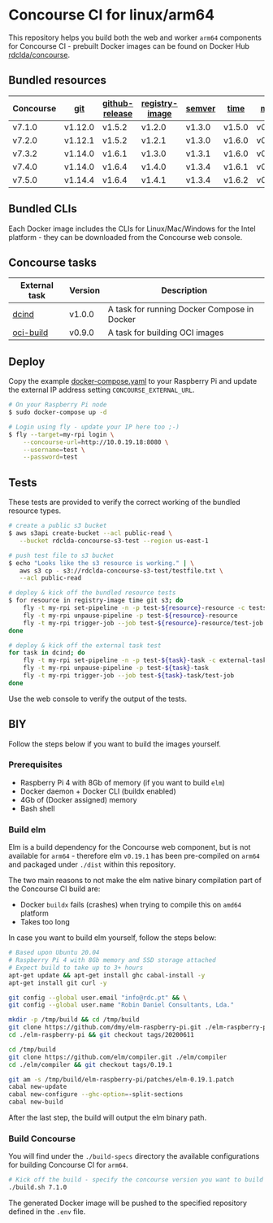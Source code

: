 # Concourse CI for linux/arm64

This repository helps you build both the web and worker `arm64` components for Concourse CI - prebuilt Docker images can be found on Docker Hub [rdclda/concourse](https://hub.docker.com/repository/docker/rdclda/concourse).

## Bundled resources

| Concourse | [git](https://github.com/concourse/git-resource) | [github-release](https://github.com/concourse/github-release-resource) | [registry-image](https://github.com/concourse/registry-image-resource) | [semver](https://github.com/concourse/semver-resource) | [time](https://github.com/concourse/time-resource) | [mock](https://github.com/concourse/mock-resource) | [s3](https://github.com/concourse/s3-resource) | [slack-alert](https://github.com/arbourd/concourse-slack-alert-resource) |
|--- |--- |--- |--- |--- |--- |--- |--- |--- |
| v7.1.0 | v1.12.0 | v1.5.2 | v1.2.0 | v1.3.0 | v1.5.0 | v0.11.1 | v1.1.1 | v0.15.0 |
| v7.2.0 | v1.12.1 | v1.5.2 | v1.2.1 | v1.3.0 | v1.6.0 | v0.11.1 | v1.1.1 | v0.15.0 |
| v7.3.2 | v1.14.0 | v1.6.1 | v1.3.0 | v1.3.1 | v1.6.0 | v0.11.2 | v1.1.1 | v0.15.0 |
| v7.4.0 | v1.14.0 | v1.6.4 | v1.4.0 | v1.3.4 | v1.6.1 | v0.12.2 | v1.1.2 | v0.15.0 |
| v7.5.0 | v1.14.4 | v1.6.4 | v1.4.1 | v1.3.4 | v1.6.2 | v0.12.3 | v1.1.3 | v0.15.0 |

## Bundled CLIs

Each Docker image includes the CLIs for Linux/Mac/Windows for the Intel platform - they can be downloaded from the Concourse web console.

## Concourse tasks

| External task | Version | Description |
|--- |--- |--- |
| [dcind](https://github.com/robinhuiser/concourse-arm64/tree/main/external-tasks/dcind) | v1.0.0 | A task for running Docker Compose in Docker | 
| [oci-build](https://github.com/concourse/oci-build-task) | v0.9.0 | A task for building OCI images |

## Deploy

Copy the example [docker-compose.yaml](./docker-compose.yaml) to your Raspberry Pi and update the external IP address setting `CONCOURSE_EXTERNAL_URL`.

~~~bash
# On your Raspberry Pi node
$ sudo docker-compose up -d

# Login using fly - update your IP here too ;-)
$ fly --target=my-rpi login \
    --concourse-url=http://10.0.19.18:8080 \
    --username=test \
    --password=test                                                        
~~~

## Tests

These tests are provided to verify the correct working of the bundled resource types. 

~~~bash
# create a public s3 bucket
$ aws s3api create-bucket --acl public-read \
   --bucket rdclda-concourse-s3-test --region us-east-1

# push test file to s3 bucket
$ echo "Looks like the s3 resource is working." | \
   aws s3 cp - s3://rdclda-concourse-s3-test/testfile.txt \
   --acl public-read

# deploy & kick off the bundled resource tests
$ for resource in registry-image time git s3; do
    fly -t my-rpi set-pipeline -n -p test-${resource}-resource -c tests/$resource-resource.yaml
    fly -t my-rpi unpause-pipeline -p test-${resource}-resource
    fly -t my-rpi trigger-job --job test-${resource}-resource/test-job
done

# deploy & kick off the external task test
for task in dcind; do
    fly -t my-rpi set-pipeline -n -p test-${task}-task -c external-tasks/${task}/example/pipe.yaml && \
    fly -t my-rpi unpause-pipeline -p test-${task}-task
    fly -t my-rpi trigger-job --job test-${task}-task/test-job
done
~~~

Use the web console to verify the output of the tests.

## BIY

Follow the steps below if you want to build the images yourself.
### Prerequisites

* Raspberry Pi 4 with 8Gb of memory (if you want to build `elm`)
* Docker daemon + Docker CLI (buildx enabled)
* 4Gb of (Docker assigned) memory
* Bash shell

### Build elm

Elm is a build dependency for the Concourse web component, but is not available for `arm64` - therefore elm `v0.19.1` has been pre-compiled on `arm64` and packaged under `./dist` within this repository.

The two main reasons to not make the elm native binary compilation part of the Concourse CI build are:

* Docker `buildx` fails (crashes) when trying to compile this on `amd64` platform
* Takes too long

In case you want to build elm yourself, follow the steps below:

~~~bash
# Based upon Ubuntu 20.04
# Raspberry Pi 4 with 8Gb memory and SSD storage attached
# Expect build to take up to 3+ hours
apt-get update && apt-get install ghc cabal-install -y
apt-get install git curl -y

git config --global user.email "info@rdc.pt" && \
git config --global user.name "Robin Daniel Consultants, Lda."

mkdir -p /tmp/build && cd /tmp/build
git clone https://github.com/dmy/elm-raspberry-pi.git ./elm-raspberry-pi
cd ./elm-raspberry-pi && git checkout tags/20200611

cd /tmp/build
git clone https://github.com/elm/compiler.git ./elm/compiler
cd ./elm/compiler && git checkout tags/0.19.1

git am -s /tmp/build/elm-raspberry-pi/patches/elm-0.19.1.patch
cabal new-update
cabal new-configure --ghc-option=-split-sections
cabal new-build
~~~

After the last step, the build will output the elm binary path.

### Build Concourse

You will find under the `./build-specs` directory the available configurations for building Concourse CI for `arm64`.

~~~bash
# Kick off the build - specify the concourse version you want to build
./build.sh 7.1.0
~~~

The generated Docker image will be pushed to the specified repository defined in the `.env` file.
